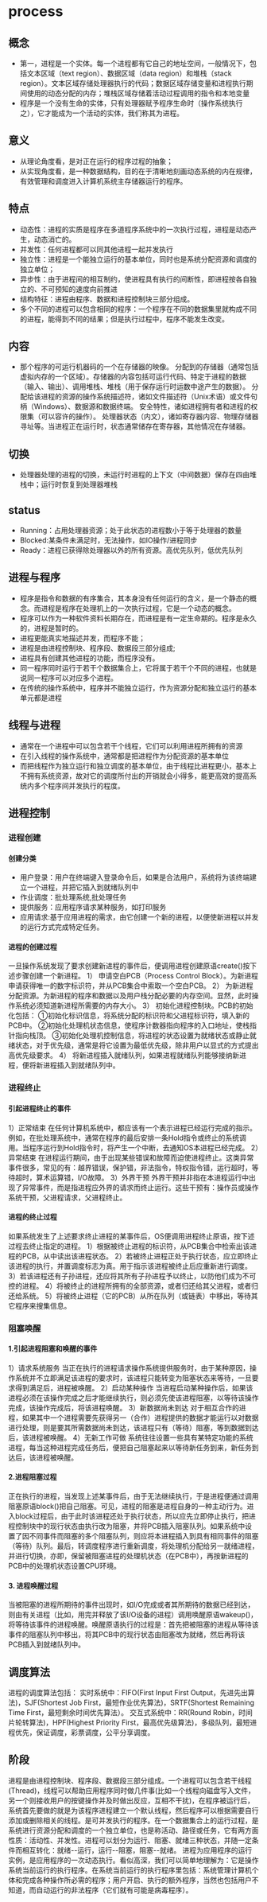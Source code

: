 # process

## 概念

- 第一，进程是一个实体。每一个进程都有它自己的地址空间，一般情况下，包括文本区域（text region）、数据区域（data region）和堆栈（stack region）。文本区域存储处理器执行的代码；数据区域存储变量和进程执行期间使用的动态分配的内存；堆栈区域存储着活动过程调用的指令和本地变量
- 程序是一个没有生命的实体，只有处理器赋予程序生命时（操作系统执行之），它才能成为一个活动的实体，我们称其为进程。

## 意义

- 从理论角度看，是对正在运行的程序过程的抽象；
- 从实现角度看，是一种数据结构，目的在于清晰地刻画动态系统的内在规律，有效管理和调度进入计算机系统主存储器运行的程序。

## 特点

- 动态性：进程的实质是程序在多道程序系统中的一次执行过程，进程是动态产生，动态消亡的。
- 并发性：任何进程都可以同其他进程一起并发执行
- 独立性：进程是一个能独立运行的基本单位，同时也是系统分配资源和调度的独立单位；
- 异步性：由于进程间的相互制约，使进程具有执行的间断性，即进程按各自独立的、不可预知的速度向前推进
- 结构特征：进程由程序、数据和进程控制块三部分组成。
- 多个不同的进程可以包含相同的程序：一个程序在不同的数据集里就构成不同的进程，能得到不同的结果；但是执行过程中，程序不能发生改变。

## 内容

- 那个程序的可运行机器码的一个在存储器的映像。 分配到的存储器（通常包括虚拟内存的一个区域）。存储器的内容包括可运行代码、特定于进程的数据（输入、输出）、调用堆栈、堆栈（用于保存运行时运数中途产生的数据）。 分配给该进程的资源的操作系统描述符，诸如文件描述符（Unix术语）或文件句柄（Windows）、数据源和数据终端。 安全特性，诸如进程拥有者和进程的权限集（可以容许的操作）。 处理器状态（内文），诸如寄存器内容、物理存储器寻址等。当进程正在运行时，状态通常储存在寄存器，其他情况在存储器。

## 切换

- 处理器处理的进程的切换，未运行时进程的上下文（中间数据）保存在四由堆栈中；运行时恢复到处理器堆栈

## status

- Running：占用处理器资源；处于此状态的进程数小于等于处理器的数量
- Blocked:某条件未满足时，无法操作，如IO操作/进程同步
- Ready：进程已获得除处理器以外的所有资源。高优先队列，低优先队列

## 进程与程序

- 程序是指令和数据的有序集合，其本身没有任何运行的含义，是一个静态的概念。而进程是程序在处理机上的一次执行过程，它是一个动态的概念。
- 程序可以作为一种软件资料长期存在，而进程是有一定生命期的。程序是永久的，进程是暂时的。
- 进程更能真实地描述并发，而程序不能；
- 进程是由进程控制块、程序段、数据段三部分组成;
- 进程具有创建其他进程的功能，而程序没有。
- 同一程序同时运行于若干个数据集合上，它将属于若干个不同的进程，也就是说同一程序可以对应多个进程。
- 在传统的操作系统中，程序并不能独立运行，作为资源分配和独立运行的基本单元都是进程

## 线程与进程

- 通常在一个进程中可以包含若干个线程，它们可以利用进程所拥有的资源
- 在引入线程的操作系统中，通常都是把进程作为分配资源的基本单位
- 而把线程作为独立运行和独立调度的基本单位，由于线程比进程更小，基本上不拥有系统资源，故对它的调度所付出的开销就会小得多，能更高效的提高系统内多个程序间并发执行的程度。

## 进程控制

### 进程创建

#### 创建分类

- 用户登录：用户在终端键入登录命令后，如果是合法用户，系统将为该终端建立一个进程，并把它插入到就绪队列中
- 作业调度：批处理系统,批处理任务
- 提供服务：应用程序请求某种服务，如打印服务
- 应用请求:基于应用进程的需求，由它创建一个新的进程，以便使新进程以并发的运行方式完成特定任务。

#### 进程的创建过程
一旦操作系统发现了要求创建新进程的事件后，便调用进程创建原语create()按下述步骤创建一个新进程。
1） 申请空白PCB（Process Control Block）。为新进程申请获得唯一的数字标识符，并从PCB集合中索取一个空白PCB。
2） 为新进程分配资源。为新进程的程序和数据以及用户栈分配必要的内存空间。显然，此时操作系统必须知道新进程所需要的内存大小。
3） 初始化进程控制块。PCB的初始化包括：
①初始化标识信息，将系统分配的标识符和父进程标识符，填入新的PCB中。
②初始化处理机状态信息，使程序计数器指向程序的入口地址，使栈指针指向栈顶。
③初始化处理机控制信息，将进程的状态设置为就绪状态或静止就绪状态，对于优先级，通常是将它设置为最低优先级，除非用户以显式的方式提出高优先级要求。
4） 将新进程插入就绪队列，如果进程就绪队列能够接纳新进程，便将新进程插入到就绪队列中。

### 进程终止
#### 引起进程终止的事件
1）正常结束
在任何计算机系统中，都应该有一个表示进程已经运行完成的指示。例如，在批处理系统中，通常在程序的最后安排一条Hold指令或终止的系统调用。当程序运行到Hold指令时，将产生一个中断，去通知OS本进程已经完成。
2）异常结束
在进程运行期间，由于出现某些错误和故障而迫使进程终止。这类异常事件很多，常见的有：越界错误，保护错，非法指令，特权指令错，运行超时，等待超时，算术运算错，I/O故障。
3）外界干预
外界干预并非指在本进程运行中出现了异常事件，而是指进程应外界的请求而终止运行。这些干预有：操作员或操作系统干预，父进程请求，父进程终止。

#### 进程的终止过程
如果系统发生了上述要求终止进程的某事件后，OS便调用进程终止原语，按下述过程去终止指定的进程。
1）根据被终止进程的标识符，从PCB集合中检索出该进程的PCB，从中读出该进程状态。
2）若被终止进程正处于执行状态，应立即终止该进程的执行，并置调度标志为真。用于指示该进程被终止后应重新进行调度。
3）若该进程还有子孙进程，还应将其所有子孙进程予以终止，以防他们成为不可控的进程。
4）将被终止的进程所拥有的全部资源，或者归还给其父进程，或者归还给系统。
5）将被终止进程（它的PCB）从所在队列（或链表）中移出，等待其它程序来搜集信息。

### 阻塞唤醒
#### 1.引起进程阻塞和唤醒的事件
1）请求系统服务
当正在执行的进程请求操作系统提供服务时，由于某种原因，操作系统并不立即满足该进程的要求时，该进程只能转变为阻塞状态来等待，一旦要求得到满足后，进程被唤醒。
2）启动某种操作
当进程启动某种操作后，如果该进程必须在该操作完成之后才能继续执行，则必须先使该进程阻塞，以等待该操作完成，该操作完成后，将该进程唤醒。
3）新数据尚未到达
对于相互合作的进程，如果其中一个进程需要先获得另一（合作）进程提供的数据才能运行以对数据进行处理，则是要其所需数据尚未到达，该进程只有（等待）阻塞，等到数据到达后，该进程被唤醒。
4）无新工作可做
系统往往设置一些具有某特定功能的系统进程，每当这种进程完成任务后，便把自己阻塞起来以等待新任务到来，新任务到达后，该进程被唤醒。
#### 2.进程阻塞过程
正在执行的进程，当发现上述某事件后，由于无法继续执行，于是进程便通过调用阻塞原语block()把自己阻塞。可见，进程的阻塞是进程自身的一种主动行为。进入block过程后，由于此时该进程还处于执行状态，所以应先立即停止执行，把进程控制块中的现行状态由执行改为阻塞，并将PCB插入阻塞队列。如果系统中设置了因不同事件而阻塞的多个阻塞队列，则应将本进程插入到具有相同事件的阻塞（等待）队列。最后，转调度程序进行重新调度，将处理机分配给另一就绪进程，并进行切换，亦即，保留被阻塞进程的处理机状态（在PCB中），再按新进程的PCB中的处理机状态设置CPU环境。

#### 3. 进程唤醒过程
当被阻塞的进程所期待的事件出现时，如I/O完成或者其所期待的数据已经到达，则由有关进程（比如，用完并释放了该I/O设备的进程）调用唤醒原语wakeup()，将等待该事件的进程唤醒。唤醒原语执行的过程是：首先把被阻塞的进程从等待该事件的阻塞队列中移出，将其PCB中的现行状态由阻塞改为就绪，然后再将该PCB插入到就绪队列中。

## 调度算法
进程的调度算法包括：
实时系统中：FIFO(First Input First Output，先进先出算法)，SJF(Shortest Job First，最短作业优先算法)，SRTF(Shortest Remaining Time First，最短剩余时间优先算法）。
交互式系统中：RR(Round Robin，时间片轮转算法)，HPF(Highest Priority First，最高优先级算法)，多级队列，最短进程优先，保证调度，彩票调度，公平分享调度。
## 阶段
进程是由进程控制块、程序段、数据段三部分组成。一个进程可以包含若干线程(Thread)，线程可以帮助应用程序同时做几件事(比如一个线程向磁盘写入文件，另一个则接收用户的按键操作并及时做出反应，互相不干扰)，在程序被运行后，系统首先要做的就是为该程序进程建立一个默认线程，然后程序可以根据需要自行添加或删除相关的线程。是可并发执行的程序。在一个数据集合上的运行过程，是系统进行资源分配和调度的一个独立单位，也是称活动、路径或任务，它有两方面性质：活动性、并发性。进程可以划分为运行、阻塞、就绪三种状态，并随一定条件而相互转化：就绪--运行，运行--阻塞，阻塞--就绪。
进程为应用程序的运行实例，是应用程序的一次动态执行。看似高深，我们可以简单地理解为：它是操作系统当前运行的执行程序。在系统当前运行的执行程序里包括：系统管理计算机个体和完成各种操作所必需的程序；用户开启、执行的额外程序，当然也包括用户不知道，而自动运行的非法程序（它们就有可能是病毒程序）。

